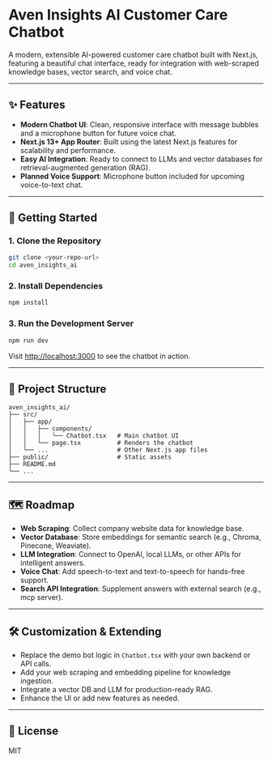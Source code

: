 # Aven Insights AI Customer Care Chatbot

A modern, extensible AI-powered customer care chatbot built with Next.js, featuring a beautiful chat interface, ready for integration with web-scraped knowledge bases, vector search, and voice chat.

---

## ✨ Features
- **Modern Chatbot UI**: Clean, responsive interface with message bubbles and a microphone button for future voice chat.
- **Next.js 13+ App Router**: Built using the latest Next.js features for scalability and performance.
- **Easy AI Integration**: Ready to connect to LLMs and vector databases for retrieval-augmented generation (RAG).
- **Planned Voice Support**: Microphone button included for upcoming voice-to-text chat.

---

## 🚀 Getting Started

### 1. Clone the Repository
```bash
git clone <your-repo-url>
cd aven_insights_ai
```

### 2. Install Dependencies
```bash
npm install
```

### 3. Run the Development Server
```bash
npm run dev
```
Visit [http://localhost:3000](http://localhost:3000) to see the chatbot in action.

---

## 🧩 Project Structure
```
aven_insights_ai/
├── src/
│   ├── app/
│   │   ├── components/
│   │   │   └── Chatbot.tsx   # Main chatbot UI
│   │   └── page.tsx          # Renders the chatbot
│   └── ...                   # Other Next.js app files
├── public/                   # Static assets
├── README.md
└── ...
```

---

## 🗺️ Roadmap
- **Web Scraping**: Collect company website data for knowledge base.
- **Vector Database**: Store embeddings for semantic search (e.g., Chroma, Pinecone, Weaviate).
- **LLM Integration**: Connect to OpenAI, local LLMs, or other APIs for intelligent answers.
- **Voice Chat**: Add speech-to-text and text-to-speech for hands-free support.
- **Search API Integration**: Supplement answers with external search (e.g., mcp server).

---

## 🛠️ Customization & Extending
- Replace the demo bot logic in `Chatbot.tsx` with your own backend or API calls.
- Add your web scraping and embedding pipeline for knowledge ingestion.
- Integrate a vector DB and LLM for production-ready RAG.
- Enhance the UI or add new features as needed.

---

## 📄 License
MIT
